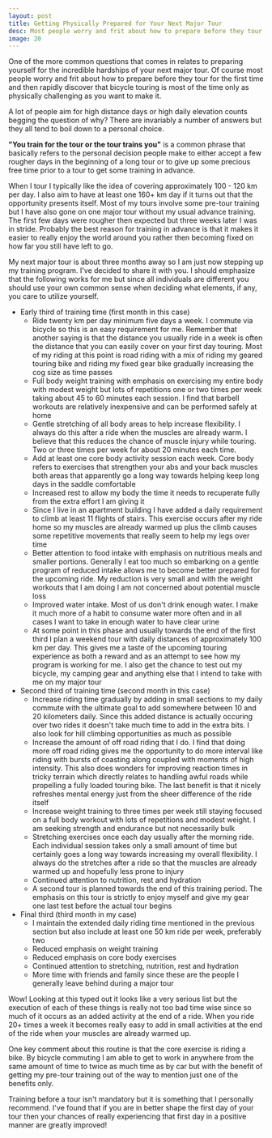 ```yaml
---
layout: post
title: Getting Physically Prepared for Your Next Major Tour
desc: Most people worry and frit about how to prepare before they tour for the first time and then rapidly discover that bicycle touring is most of the time only as physically challenging as you want to make it.
image: 20
---
```


One of the more common questions that comes in relates to preparing yourself for the incredible hardships of your next major tour. 
Of course most people worry and frit about how to prepare before they tour for the first time and then rapidly discover 
that bicycle touring is most of the time only as physically challenging as you want to make it.

A lot of people aim for high distance days or high daily elevation counts begging the question of why? 
There are invariably a number of answers but they all tend to boil down to a personal choice.

**"You train for the tour or the tour trains you"** is a common phrase that basically refers to the personal 
decision people make to either accept a few rougher days in the beginning of a long tour or to give up 
some precious free time prior to a tour to get some training in advance.

When I tour I typically like the idea of covering approximately 100 - 120 km per day. 
I also aim to have at least one 160+ km day if it turns out that the opportunity presents itself. 
Most of my tours involve some pre-tour training but I have also gone on one major tour without my usual advance training. 
The first few days were rougher then expected but three weeks later I was in stride. 
Probably the best reason for training in advance is that it makes it easier to really enjoy the world around 
you rather then becoming fixed on how far you still have left to go.

My next major tour is about three months away so I am just now stepping up my training program. 
I've decided to share it with you. I should emphasize that the following works for me but since all individuals are 
different you should use your own common sense when deciding what elements, if any, you care to utilize yourself.

- Early third of training time (first month in this case)
  - Ride twenty km per day minimum five days a week. I commute via bicycle so this is an easy requirement for me. 
  Remember that another saying is that the distance you usually ride in a week is often the distance that you can 
  easily cover on your first day touring. Most of my riding at this point is road riding with a mix of riding my 
  geared touring bike and riding my fixed gear bike gradually increasing the cog size as time passes
  - Full body weight training with emphasis on exercising my entire body with modest weight but lots of 
  repetitions one or two times per week taking about 45 to 60 minutes each session. I find that barbell 
  workouts are relatively inexpensive and can be performed safely at home
  - Gentle stretching of all body areas to help increase flexibility. I always do this after a ride when the 
  muscles are already warm. I believe that this reduces the chance of muscle injury while touring. 
  Two or three times per week for about 20 minutes each time.
  - Add at least one core body activity session each week. Core body refers to exercises that 
  strengthen your abs and your back muscles both areas that apparently go a long way towards helping 
  keep long days in the saddle comfortable
  - Increased rest to allow my body the time it needs to recuperate fully from the extra effort I am giving it
  - Since I live in an apartment building I have added a daily requirement to climb at least 11 flights of stairs. 
  This exercise occurs after my ride home so my muscles are already warmed up plus the climb causes 
  some repetitive movements that really seem to help my legs over time
  - Better attention to food intake with emphasis on nutritious meals and smaller portions. 
  Generally I eat too much so embarking on a gentle program of reduced intake allows me to become better 
  prepared for the upcoming ride. My reduction is very small and with the weight workouts that I am doing 
  I am not concerned about potential muscle loss
  - Improved water intake. Most of us don't drink enough water. I make it much more of a habit to consume 
  water more often and in all cases I want to take in enough water to have clear urine
  - At some point in this phase and usually towards the end of the first third I plan a weekend tour with 
  daily distances of approximately 100 km per day. This gives me a taste of the upcoming touring experience as 
  both a reward and as an attempt to see how my program is working for me. I also get the chance to test out my bicycle, 
  my camping gear and anything else that I intend to take with me on my major tour
- Second third of training time (second month in this case)
  - Increase riding time gradually by adding in small sections to my daily commute with the ultimate goal 
  to add somewhere between 10 and 20 kilometers daily. Since this added distance is actually occuring over 
  two rides it doesn't take much time to add in the extra bits. I also look for hill climbing opportunities as much as possible
  - Increase the amount of off road riding that I do. I find that doing more off road riding gives me the opportunity to do 
  more interval like riding with bursts of coasting along coupled with moments of high intensity. 
  This also does wonders for improving reaction times in tricky terrain which directly relates to handling awful 
  roads while propelling a fully loaded touring bike. The last benefit is that it nicely refreshes mental energy just 
  from the sheer difference of the ride itself
  - Increase weight training to three times per week still staying focused on a full body workout 
  with lots of repetitions and modest weight. I am seeking strength and endurance but not necessarily bulk
  - Stretching exercises once each day usually after the morning ride. Each individual session takes only a 
  small amount of time but certainly goes a long way towards increasing my overall flexibility. 
  I always do the stretches after a ride so that the muscles are already warmed up and hopefully less prone to injury
  - Continued attention to nutrition, rest and hydration
  - A second tour is planned towards the end of this training period. The emphasis on this tour is strictly 
  to enjoy myself and give my gear one last test before the actual tour begins
- Final third (third month in my case)
  - I maintain the extended daily riding time mentioned in the previous section but also include at least one 50 km ride per week, preferably two
  - Reduced emphasis on weight training
  - Reduced emphasis on core body exercises
  - Continued attention to stretching, nutrition, rest and hydration
  - More time with friends and family since these are the people I generally leave behind during a major tour
  
Wow! Looking at this typed out it looks like a very serious list but the execution of each of these things is 
really not too bad time wise since so much of it occurs as an added activity at the end of a ride. 
When you ride 20+ times a week it becomes really easy to add in small activities at the end of the 
ride when your muscles are already warmed up.

One key comment about this routine is that the core exercise is riding a bike. By bicycle commuting I am able 
to get to work in anywhere from the same amount of time to twice as much time as by car but with the benefit of 
getting my pre-tour training out of the way to mention just one of the benefits only.

Training before a tour isn't mandatory but it is something that I personally recommend. I've found that if 
you are in better shape the first day of your tour then your chances of really experiencing that first day 
in a positive manner are greatly improved!
